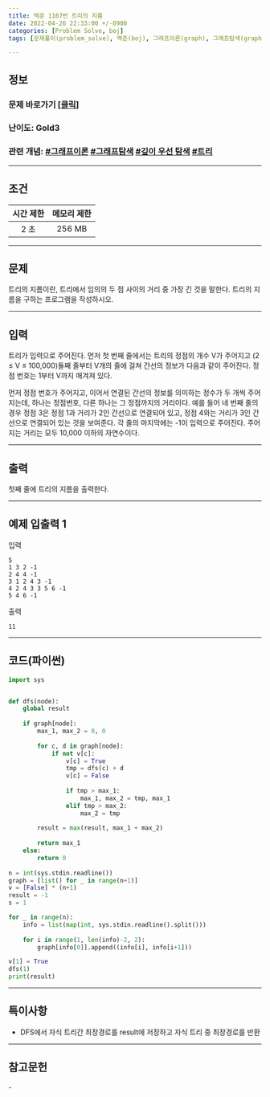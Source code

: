 ```yaml
---
title: 백준 1167번 트리의 지름
date: 2022-04-26 22:33:00 +/-0900
categories: [Problem Solve, boj]
tags: [문제풀이(problem_solve), 백준(boj), 그래프이론(graph), 그래프탐색(graph_search), 트리(tree), 깊이우선탐색(depth_first_search)]

---
```

## 정보
### 문제 바로가기 [[클릭](https://www.acmicpc.net/problem/1167)]
### 난이도: Gold3
### 관련 개념: [#그래프이론](https://www.acmicpc.net/problemset?sort=ac_desc&algo=7) [#그래프탐색](https://www.acmicpc.net/problemset?sort=ac_desc&algo=11) [#깊이 우선 탐색](https://www.acmicpc.net/problemset?sort=ac_desc&algo=127) [#트리](https://www.acmicpc.net/problemset?sort=ac_desc&algo=120)

---
## 조건

시간 제한|메모리 제한
:---:|:---:
2 초|256 MB

---
## 문제
트리의 지름이란, 트리에서 임의의 두 점 사이의 거리 중 가장 긴 것을 말한다. 트리의 지름을 구하는 프로그램을 작성하시오.

---
## 입력
트리가 입력으로 주어진다. 먼저 첫 번째 줄에서는 트리의 정점의 개수 V가 주어지고 (2 ≤ V ≤ 100,000)둘째 줄부터 V개의 줄에 걸쳐 간선의 정보가 다음과 같이 주어진다. 정점 번호는 1부터 V까지 매겨져 있다.

먼저 정점 번호가 주어지고, 이어서 연결된 간선의 정보를 의미하는 정수가 두 개씩 주어지는데, 하나는 정점번호, 다른 하나는 그 정점까지의 거리이다. 예를 들어 네 번째 줄의 경우 정점 3은 정점 1과 거리가 2인 간선으로 연결되어 있고, 정점 4와는 거리가 3인 간선으로 연결되어 있는 것을 보여준다. 각 줄의 마지막에는 -1이 입력으로 주어진다. 주어지는 거리는 모두 10,000 이하의 자연수이다.

---
## 출력
첫째 줄에 트리의 지름을 출력한다.

---
## 예제 입출력 1
입력
```
5
1 3 2 -1
2 4 4 -1
3 1 2 4 3 -1
4 2 4 3 3 5 6 -1
5 4 6 -1
```

출력
```
11
```

---
## 코드(파이썬)
```python
import sys


def dfs(node):
    global result
    
    if graph[node]:
        max_1, max_2 = 0, 0
        
        for c, d in graph[node]:
            if not v[c]:
                v[c] = True
                tmp = dfs(c) + d
                v[c] = False
            
                if tmp > max_1:
                    max_1, max_2 = tmp, max_1
                elif tmp > max_2:
                    max_2 = tmp
               
        result = max(result, max_1 + max_2)
        
        return max_1
    else:
        return 0
    
n = int(sys.stdin.readline())
graph = [list() for _ in range(n+1)]
v = [False] * (n+1)
result = -1
s = 1

for _ in range(n):
    info = list(map(int, sys.stdin.readline().split()))
    
    for i in range(1, len(info)-2, 2):
        graph[info[0]].append((info[i], info[i+1]))

v[1] = True
dfs(1)
print(result)

```

---
## 특이사항
- DFS에서 자식 트리간 최장경로를 result에 저장하고 자식 트리 중 최장경로를 반환

---
## 참고문헌
\-
